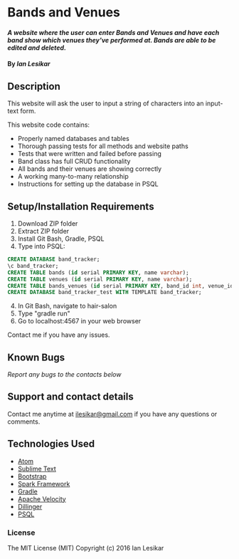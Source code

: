 # Bands and Venues

#### _A website where the user can enter Bands and Venues and have each band show which venues they've performed at. Bands are able to be edited and deleted._

#### By _**Ian Lesikar**_

## Description

This website will ask the user to input a string of characters into an input-text form.

This website code contains:
* Properly named databases and tables
* Thorough passing tests for all methods and website paths
* Tests that were written and failed before passing
* Band class has full CRUD functionality
* All bands and their venues are showing correctly
* A working many-to-many relationship
* Instructions for setting up the database in PSQL

## Setup/Installation Requirements

1. Download ZIP folder
2. Extract ZIP folder
3. Install Git Bash, Gradle, PSQL
4. Type into PSQL:
```sql
CREATE DATABASE band_tracker;
\c band_tracker;
CREATE TABLE bands (id serial PRIMARY KEY, name varchar);
CREATE TABLE venues (id serial PRIMARY KEY, name varchar);
CREATE TABLE bands_venues (id serial PRIMARY KEY, band_id int, venue_id int);
CREATE DATABASE band_tracker_test WITH TEMPLATE band_tracker;
```
4. In Git Bash, navigate to hair-salon
5. Type "gradle run"
6. Go to localhost:4567 in your web browser

Contact me if you have any issues.

## Known Bugs

_Report any bugs to the contacts below_

## Support and contact details

Contact me anytime at ilesikar@gmail.com if you have any questions or comments.

## Technologies Used

* [Atom](https://atom.io/)
* [Sublime Text](https://www.sublimetext.com/)
* [Bootstrap](http://getbootstrap.com/)
* [Spark Framework](http://sparkjava.com/)
* [Gradle](https://gradle.org/)
* [Apache Velocity](https://velocity.apache.org/engine/releases/velocity-1.5/index.html)
* [Dillinger](http://dillinger.io/)
* [PSQL](http://www.postgresql.org/)

### License

The MIT License (MIT)
Copyright (c) 2016 Ian Lesikar
